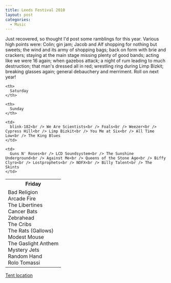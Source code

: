 ```yaml
---
title: Leeds Festival 2010
layout: post
categories:
  - Music
---
```

Just recovered, so thought I'd post some ramblings for this year. Various high points were: Colin; gin jam; Jacob and Alf shopping for nothing but sweets; the wind and its army of shopping bags; back on form with brie and crackers; staying at the main stage missing plenty of good bands; acting like we were 16 again; when gazebos attack; a night of rum leading to much destruction; that man's dressed all in red; wrestling ring during Limp Bizkit; breaking glasses again; general debauchery and merriment. Roll on next year!

<table class="noborder">
  <tr>
    <th>
      Friday
    </th>
    
    <th>
      Saturday
    </th>
    
    <th>
      Sunday
    </th>
  </tr>
  
  <tr>
    <td>
      Bad Religion<br /> Arcade Fire<br /> The Libertines<br /> Cancer Bats<br /> Zebrahead<br /> The Cribs<br /> The Rats (Gallows)<br /> Modest Mouse<br /> The Gaslight Anthem<br /> Mystery Jets<br /> Random Hand<br /> Rolo Tomassi
    </td>
    
    <td>
      blink-182<br /> We Are Scientists<br /> Foals<br /> Weezer<br /> Cypress Hill<br /> Limp Bizkit<br /> You Me at Six<br /> All Time Low<br /> The King Blues
    </td>
    
    <td>
      Guns N' Roses<br /> LCD Soundsystem<br /> The Sunshine Underground<br /> Against Me<br /> Queens of the Stone Age<br /> Biffy Clyro<br /> Lostprophets<br /> NOFX<br /> Billy Talent<br /> The Skints
    </td>
  </tr>
</table>

[Tent location](http://maps.google.co.uk/maps?f=q&source=s_q&hl=en&geocode=&q=53.861318,-1.382441&sll=53.861318,-1.382441&sspn=0.033863,0.111494&g=53.861318,-1.382441&ie=UTF8&ll=53.867333,-1.380329&spn=0.016929,0.055747&t=k&z=15)